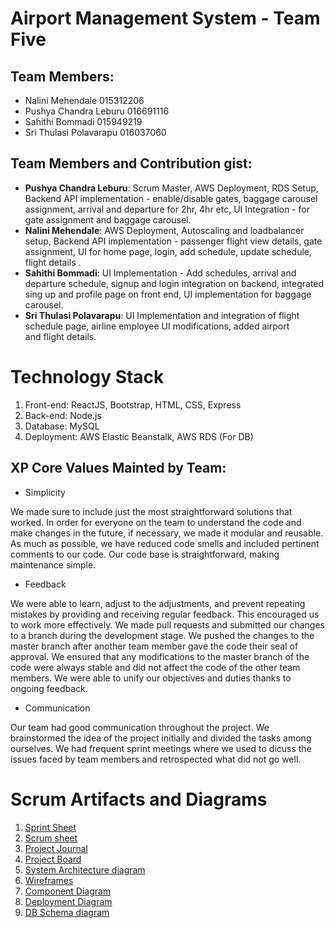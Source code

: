 # Airport Management System - Team Five

## Team Members:
- Nalini Mehendale 015312206
- Pushya Chandra Leburu 016691116
- Sahithi Bommadi 015949219
- Sri Thulasi Polavarapu 016037060

## Team Members and Contribution gist:
- **Pushya Chandra Leburu**: Scrum Master, AWS Deployment, RDS Setup, Backend API implementation - enable/disable gates, baggage carousel assignment, arrival and   departure for 2hr, 4hr etc,  UI Integration - for gate assignment and baggage carousel.
- **Nalini Mehendale**: AWS Deployment, Autoscaling and loadbalancer setup, Backend API implementation - passenger flight view details, gate assignment, UI for  home page, login, add schedule, update schedule, flight details .
- **Sahithi Bommadi**: UI Implementation - Add schedules, arrival and departure schedule, signup and login integration on backend,
integrated sing up and profile page on front end, UI implementation for baggage carousel.
- **Sri Thulasi Polavarapu**: UI Implementation and integration of flight schedule page, airline employee UI modifications,
added airport and flight details.

# Technology Stack
1. Front-end: ReactJS, Bootstrap, HTML, CSS, Express
2. Back-end: Node.js
3. Database: MySQL
4. Deployment: AWS Elastic Beanstalk, AWS RDS (For DB)



## XP Core Values Mainted by Team:
- Simplicity

We made sure to include just the most straightforward solutions that worked.
In order for everyone on the team to understand the code and make changes in the future, if necessary, we made it modular and reusable.
As much as possible, we have reduced code smells and included pertinent comments to our code.
Our code base is straightforward, making maintenance simple.

- Feedback

We were able to learn, adjust to the adjustments, and prevent repeating mistakes by providing and receiving regular feedback. This encouraged us to work more effectively.
We made pull requests and submitted our changes to a branch during the development stage. We pushed the changes to the master branch after another team member gave the code their seal of approval. We ensured that any modifications to the master branch of the code were always stable and did not affect the code of the other team members.
We were able to unify our objectives and duties thanks to ongoing feedback.

- Communication

Our team had good communication throughout the project. We brainstormed the idea of the project initially and divided the tasks among ourselves.
We had frequent sprint meetings where we used to dicuss the issues faced by team members and retrospected what did not go well.


# Scrum Artifacts and Diagrams
1. [Sprint Sheet](https://github.com/gopinathsjsu/team-project-team-five/blob/main/Sprint%20Task%20Sheet%20-%20team%205.xlsx)
2. [Scrum sheet](https://github.com/gopinathsjsu/team-project-team-five/blob/main/DAILY%20SCRUM%20SHEET%20_%20Team%20Five.xlsx)
3. [Project Journal](https://github.com/gopinathsjsu/team-project-team-five/blob/main/Journal.md)
4. [Project Board](https://github.com/orgs/gopinathsjsu/projects/32)
5. [System Architecture diagram](https://github.com/gopinathsjsu/team-project-team-five/blob/main/CMPE%20202%20_%20Architecture%20Diagram.png)
6. [Wireframes](https://github.com/gopinathsjsu/team-project-team-five/tree/main/wireframes)
7. [Component Diagram](https://github.com/gopinathsjsu/team-project-team-five/blob/main/Component%20Diagram.jpg)
8. [Deployment Diagram](https://github.com/gopinathsjsu/team-project-team-five/blob/main/Deployment_Diagram.png)
7. [DB Schema diagram]()
